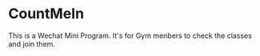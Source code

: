 # CountMeIn
This is a Wechat Mini Program. It's for Gym menbers to check the classes and join them.
